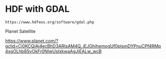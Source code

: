 
# HDF with GDAL

```angular2html
https://www.hdfeos.org/software/gdal.php
```

Planet Satellite

https://www.planet.com/?gclid=Cj0KCQiAj4ecBhD3ARIsAM4Q_jEJGhihemogUf0plsmDYPnuCPf4RMp4xgOLhb8SvOkFr0NIwUsIxkwaAgJjEALw_wcB
